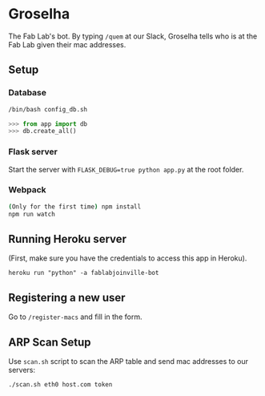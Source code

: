 # Groselha

The Fab Lab's bot. By typing `/quem` at our Slack, Groselha tells who is at the Fab Lab given their mac addresses.

## Setup

### Database

```sh
/bin/bash config_db.sh
```

```py
>>> from app import db
>>> db.create_all()
```

### Flask server

Start the server with `FLASK_DEBUG=true python app.py` at the root folder.

### Webpack

```sh
(Only for the first time) npm install
npm run watch
```

## Running Heroku server

(First, make sure you have the credentials to access this app in Heroku).

`heroku run "python" -a fablabjoinville-bot`


## Registering a new user

Go to `/register-macs` and fill in the form.

## ARP Scan Setup

Use `scan.sh` script to scan the ARP table and send mac addresses to our servers:

```
./scan.sh eth0 host.com token
```
